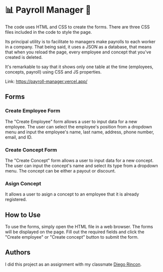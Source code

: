# 📊 Payroll Manager 📑

The code uses HTML and CSS to create the forms. There are three CSS files included in the code to style the page.

Its principal utility is to facilitate to managers make payrolls to each worker in a company. That being said, it uses a JSON as a database, that means that when you reload the page, every employee and concept that you've created is deleted.

It's remarkable to say that it shows only one table at the time (employees, concepts, payroll) using CSS and JS properties.

Link: https://payroll-manager.vercel.app/

## Forms

### Create Employee Form
The "Create Employee" form allows a user to input data for a new employee. The user can select the employee's position from a dropdown menu and input the employee's name, last name, address, phone number, email, and ID.

### Create Concept Form
The "Create Concept" form allows a user to input data for a new concept. The user can input the concept's name and select its type from a dropdown menu. The concept can be either a payout or discount.

### Asign Concept
It allows a user to asign a concept to an employee that it is already registered.

## How to Use
To use the forms, simply open the HTML file in a web browser. The forms will be displayed on the page. Fill out the required fields and click the "Create employee" or "Create concept" button to submit the form.

## Authors

I did this project as an assignment with my classmate [Diego Rincon](https://github.com/diegoarff).

